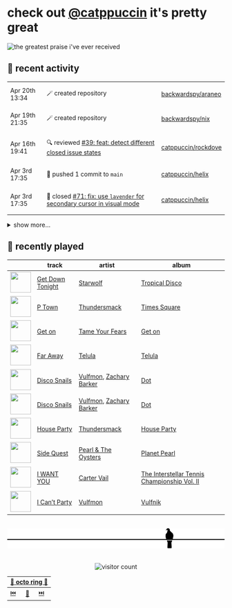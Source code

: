 # check out [@catppuccin](https://github.com/catppuccin) it's pretty great

![the greatest praise i've ever received](https://github.com/user-attachments/assets/ad888e4f-7a22-4eac-85a7-744eacd8eb46)

## 📅 recent activity

<!-- SCRIPT:REPLACE:GITHUB -->
<table>
<tbody>
<tr>
<td><span title='2025-04-20T13:34:15+00:00'>Apr 20th 13:34</span></td>
<td>

🪄 created repository

</td>
<td>

[backwardspy/araneo](https://github.com/backwardspy/araneo)

</td>
</tr>
<tr>
<td><span title='2025-04-19T21:35:33+00:00'>Apr 19th 21:35</span></td>
<td>

🪄 created repository

</td>
<td>

[backwardspy/nix](https://github.com/backwardspy/nix)

</td>
</tr>
<tr>
<td><span title='2025-04-16T19:41:09+00:00'>Apr 16th 19:41</span></td>
<td>

🔍 reviewed [#39: feat: detect different closed issue states](https://github.com/catppuccin/rockdove/pull/39)

</td>
<td>

[catppuccin/rockdove](https://github.com/catppuccin/rockdove)

</td>
</tr>
<tr>
<td><span title='2025-04-03T17:35:37+00:00'>Apr 3rd 17:35</span></td>
<td>

🚢 pushed 1 commit to `main`

</td>
<td>

[catppuccin/helix](https://github.com/catppuccin/helix)

</td>
</tr>
<tr>
<td><span title='2025-04-03T17:35:36+00:00'>Apr 3rd 17:35</span></td>
<td>

🎉 closed [#71: fix: use `lavender` for secondary cursor in visual mode](https://github.com/catppuccin/helix/pull/71)

</td>
<td>

[catppuccin/helix](https://github.com/catppuccin/helix)

</td>
</tr>
</tbody>
</table>

<details>
<summary>show more...</summary>
<table>
<tbody>
<tr>
<td><span title='2025-04-01T19:23:19+00:00'>Apr 1st 19:23</span></td>
<td>

💬 commented on [#1: Scrivener Updated to ".scrtheme" file extension for Scrivner v3.1.5.1 on Windows](https://github.com/catppuccin/scrivener/issues/1)

</td>
<td>

[catppuccin/scrivener](https://github.com/catppuccin/scrivener)

</td>
</tr>
<tr>
<td><span title='2025-04-01T17:08:19+00:00'>Apr 1st 17:08</span></td>
<td>

🚢 pushed 1 commit to `main`

</td>
<td>

[catppuccin/whiskers](https://github.com/catppuccin/whiskers)

</td>
</tr>
<tr>
<td><span title='2025-04-01T17:08:18+00:00'>Apr 1st 17:08</span></td>
<td>

🎉 closed [#86: Added aur link](https://github.com/catppuccin/whiskers/pull/86)

</td>
<td>

[catppuccin/whiskers](https://github.com/catppuccin/whiskers)

</td>
</tr>
<tr>
<td><span title='2025-04-01T17:08:08+00:00'>Apr 1st 17:08</span></td>
<td>

💬 commented on [#86: Added aur link](https://github.com/catppuccin/whiskers/pull/86)

</td>
<td>

[catppuccin/whiskers](https://github.com/catppuccin/whiskers)

</td>
</tr>
<tr>
<td><span title='2025-04-01T17:07:54+00:00'>Apr 1st 17:07</span></td>
<td>

🚢 pushed 1 commit to `patch-1`

</td>
<td>

[wintervoid/whiskers](https://github.com/wintervoid/whiskers)

</td>
</tr>
<tr>
<td><span title='2025-04-01T16:59:20+00:00'>Apr 1st 16:59</span></td>
<td>

🚢 pushed 1 commit to `main`

</td>
<td>

[catppuccin/whiskers](https://github.com/catppuccin/whiskers)

</td>
</tr>
<tr>
<td><span title='2025-04-01T16:59:19+00:00'>Apr 1st 16:59</span></td>
<td>

🎉 closed [#88: chore: add `.direnv/` to gitignore](https://github.com/catppuccin/whiskers/pull/88)

</td>
<td>

[catppuccin/whiskers](https://github.com/catppuccin/whiskers)

</td>
</tr>
<tr>
<td><span title='2025-04-01T16:53:43+00:00'>Apr 1st 16:53</span></td>
<td>

🚢 pushed 1 commit to `main`

</td>
<td>

[catppuccin/whiskers](https://github.com/catppuccin/whiskers)

</td>
</tr>
<tr>
<td><span title='2025-04-01T16:53:42+00:00'>Apr 1st 16:53</span></td>
<td>

🎉 closed [#87: docs: update editor support](https://github.com/catppuccin/whiskers/pull/87)

</td>
<td>

[catppuccin/whiskers](https://github.com/catppuccin/whiskers)

</td>
</tr>
<tr>
<td><span title='2025-04-01T16:53:39+00:00'>Apr 1st 16:53</span></td>
<td>

💬 commented on [#87: docs: update editor support](https://github.com/catppuccin/whiskers/pull/87)

</td>
<td>

[catppuccin/whiskers](https://github.com/catppuccin/whiskers)

</td>
</tr>
<tr>
<td><span title='2025-03-31T19:01:08+00:00'>Mar 31st 19:01</span></td>
<td>

🪄 created repository

</td>
<td>

[backwardspy/rs](https://github.com/backwardspy/rs)

</td>
</tr>
<tr>
<td><span title='2025-03-29T12:33:52+00:00'>Mar 29th 12:33</span></td>
<td>

🔍 reviewed [#511: docs(nix): update information to new apis](https://github.com/catppuccin/vscode/pull/511)

</td>
<td>

[catppuccin/vscode](https://github.com/catppuccin/vscode)

</td>
</tr>
<tr>
<td><span title='2025-03-28T20:17:09+00:00'>Mar 28th 20:17</span></td>
<td>

💬 commented on [#466: The comment and the ghost text have similar color](https://github.com/catppuccin/vscode/issues/466)

</td>
<td>

[catppuccin/vscode](https://github.com/catppuccin/vscode)

</td>
</tr>
<tr>
<td><span title='2025-03-28T20:17:08+00:00'>Mar 28th 20:17</span></td>
<td>

✅ closed [#466: The comment and the ghost text have similar color](https://github.com/catppuccin/vscode/issues/466)

</td>
<td>

[catppuccin/vscode](https://github.com/catppuccin/vscode)

</td>
</tr>
<tr>
<td><span title='2025-03-27T20:32:37+00:00'>Mar 27th 20:32</span></td>
<td>

🎉 closed [#495: fix(ui): use `mantle` for codeblock backgrounds](https://github.com/catppuccin/vscode/pull/495)

</td>
<td>

[catppuccin/vscode](https://github.com/catppuccin/vscode)

</td>
</tr>
<tr>
<td><span title='2025-03-27T20:32:38+00:00'>Mar 27th 20:32</span></td>
<td>

🚢 pushed 1 commit to `main`

</td>
<td>

[catppuccin/vscode](https://github.com/catppuccin/vscode)

</td>
</tr>
<tr>
<td><span title='2025-03-27T20:31:52+00:00'>Mar 27th 20:31</span></td>
<td>

💬 commented on [#495: fix(ui): use `mantle` for codeblock backgrounds](https://github.com/catppuccin/vscode/pull/495)

</td>
<td>

[catppuccin/vscode](https://github.com/catppuccin/vscode)

</td>
</tr>
</tbody>
</table>
</details>
<!-- SCRIPT:REPLACE:GITHUB -->

## 🎵 recently played

<!-- SCRIPT:REPLACE:SPOTIFY -->
| | track | artist | album |
| - | - | - | - |
| <img src="https://i.scdn.co/image/ab67616d000048510280cb714a47bcacf6433d67" width="48" height="48"> | [Get Down Tonight](https://open.spotify.com/track/0NYsD6fsdx5uoghZwnaLkX) | [Starwolf](https://open.spotify.com/artist/3Ls05mIE3GrqAuTqjdWDGV) | [Tropical Disco](https://open.spotify.com/track/0NYsD6fsdx5uoghZwnaLkX) |
| <img src="https://i.scdn.co/image/ab67616d00004851a42b5d83695f35ab34c1d76b" width="48" height="48"> | [P Town](https://open.spotify.com/track/5igBdY8IPLxijdBURst8kt) | [Thundersmack](https://open.spotify.com/artist/1sFuaHWt29kquc8Apiglfb) | [Times Square](https://open.spotify.com/track/5igBdY8IPLxijdBURst8kt) |
| <img src="https://i.scdn.co/image/ab67616d0000485175ec94a2ba103a21ad569521" width="48" height="48"> | [Get on](https://open.spotify.com/track/0ggzk2mcTgDsr91qv0QeU0) | [Tame Your Fears](https://open.spotify.com/artist/29zlCx9ZrEnEKwqpJamDyJ) | [Get on](https://open.spotify.com/track/0ggzk2mcTgDsr91qv0QeU0) |
| <img src="https://i.scdn.co/image/ab67616d00004851ddf0b25f677d63c53615f7e4" width="48" height="48"> | [Far Away](https://open.spotify.com/track/4N3emgKRHiDmH3WZbr73IS) | [Telula](https://open.spotify.com/artist/1EoYANOJzjAhHD0ChMfn0G) | [Telula](https://open.spotify.com/track/4N3emgKRHiDmH3WZbr73IS) |
| <img src="https://i.scdn.co/image/ab67616d00004851704735cc8802a1005c537042" width="48" height="48"> | [Disco Snails](https://open.spotify.com/track/0yin14PPCxLBorpVqlON8V) | [Vulfmon](https://open.spotify.com/artist/6pGuw52TrX5SZPdQSxAvgW), [Zachary Barker](https://open.spotify.com/artist/5qUT1yYC5tJiz928OCYG1c) | [Dot](https://open.spotify.com/track/0yin14PPCxLBorpVqlON8V) |
| <img src="https://i.scdn.co/image/ab67616d00004851704735cc8802a1005c537042" width="48" height="48"> | [Disco Snails](https://open.spotify.com/track/0yin14PPCxLBorpVqlON8V) | [Vulfmon](https://open.spotify.com/artist/6pGuw52TrX5SZPdQSxAvgW), [Zachary Barker](https://open.spotify.com/artist/5qUT1yYC5tJiz928OCYG1c) | [Dot](https://open.spotify.com/track/0yin14PPCxLBorpVqlON8V) |
| <img src="https://i.scdn.co/image/ab67616d000048510a984d7ea9ecf7738cf1d530" width="48" height="48"> | [House Party](https://open.spotify.com/track/6dNpXYhDwtLfJdUXhqA9rX) | [Thundersmack](https://open.spotify.com/artist/1sFuaHWt29kquc8Apiglfb) | [House Party](https://open.spotify.com/track/6dNpXYhDwtLfJdUXhqA9rX) |
| <img src="https://i.scdn.co/image/ab67616d00004851bd981117c0a1ea3332369ebb" width="48" height="48"> | [Side Quest](https://open.spotify.com/track/4fYb4xCVcHw8M1WznJAp3s) | [Pearl & The Oysters](https://open.spotify.com/artist/7ovvjgqrTeuMxbzIykUqDs) | [Planet Pearl](https://open.spotify.com/track/4fYb4xCVcHw8M1WznJAp3s) |
| <img src="https://i.scdn.co/image/ab67616d000048511e9d78bac4a488dd9629afa9" width="48" height="48"> | [I WANT YOU](https://open.spotify.com/track/5Da1hdY00sOCnRQ5jxsJUQ) | [Carter Vail](https://open.spotify.com/artist/4Bu9DnBZ12oX7MiiaJy9hK) | [The Interstellar Tennis Championship Vol. II](https://open.spotify.com/track/5Da1hdY00sOCnRQ5jxsJUQ) |
| <img src="https://i.scdn.co/image/ab67616d00004851de5b7a791e7bb9e195723ff9" width="48" height="48"> | [I Can’t Party](https://open.spotify.com/track/2om87zUjvUhR1unHdqLo1Z) | [Vulfmon](https://open.spotify.com/artist/6pGuw52TrX5SZPdQSxAvgW) | [Vulfnik](https://open.spotify.com/track/2om87zUjvUhR1unHdqLo1Z) |

<!-- SCRIPT:REPLACE:SPOTIFY -->

<br>

<div align="center">

<picture>
    <source media="(prefers-color-scheme: light)" srcset="assets/pigeon-light.svg">
    <source media="(prefers-color-scheme: dark)" srcset="assets/pigeon-dark.svg">
    <img alt="pigeon sitting on a wire" src="assets/pigeon-light.svg">
</picture>

<br>
<br>

![visitor count](https://profile-counter.glitch.me/backwardspy/count.svg)

<table>
    <thead>
        <th colspan="3"><a href="https://octo-ring.com">🐙 octo ring 🐙</a></th>
    </thead>
    <tbody>
        <td><a href="https://octo-ring.com/p/backwardspy/prev">⏮️</a></td>
        <td><a href="https://octo-ring.com/p/backwardspy/random">🔀</a></td>
        <td><a href="https://octo-ring.com/p/backwardspy/next">⏭️</a></td>
    </tbody>
</table>

</div>
